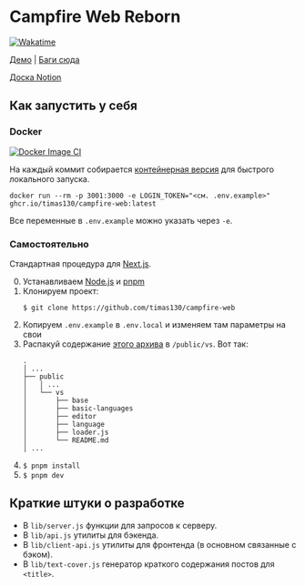 # Campfire Web Reborn

[![Wakatime](https://wakatime.com/badge/github/timas130/campfire-web.svg)](https://wakatime.com/badge/github/timas130/campfire-web)

[Демо](https://campfire.moe) | [Баги сюда](https://github.com/timas130/campfire-web/issues)

[Доска Notion](https://mhutils.notion.site/0a6ef789f2b843a3b2436c8619f09cc1)

## Как запустить у себя

### Docker

[![Docker Image CI](https://github.com/timas130/campfire-web/actions/workflows/docker.yml/badge.svg)](https://github.com/timas130/campfire-web/actions/workflows/docker.yml)

На каждый коммит собирается [контейнерная версия](https://github.com/timas130/campfire-web/pkgs/container/campfire-web)
для быстрого локального запуска.

```shell
docker run --rm -p 3001:3000 -e LOGIN_TOKEN="<см. .env.example>" ghcr.io/timas130/campfire-web:latest
```

Все переменные в `.env.example` можно указать через `-e`.

### Самостоятельно

Стандартная процедура для [Next.js](https://nextjs.org).

0. Устанавливаем [Node.js](https://nodejs.org) и [pnpm](https://pnpm.io)
1. Клонируем проект:
   ```shell
   $ git clone https://github.com/timas130/campfire-web
   ```
2. Копируем `.env.example` в `.env.local` и изменяем там параметры на свои
3. Распакуй содержание [этого архива](https://registry.npmjs.org/monaco-editor/-/monaco-editor-0.33.0.tgz)
   в `/public/vs`. Вот так:
   ```
   .
   │ ...
   ├── public
   │   │ ...
   │   └── vs
   │       ├── base
   │       ├── basic-languages
   │       ├── editor
   │       ├── language
   │       ├── loader.js
   │       └── README.md
   │ ...
   ```
4. `$ pnpm install`
5. `$ pnpm dev`

## Краткие штуки о разработке

* В `lib/server.js` функции для запросов к серверу.
* В `lib/api.js` утилиты для бэкенда.
* В `lib/client-api.js` утилиты для фронтенда (в основном связанные с бэком).
* В `lib/text-cover.js` генератор краткого содержания постов для `<title>`.
